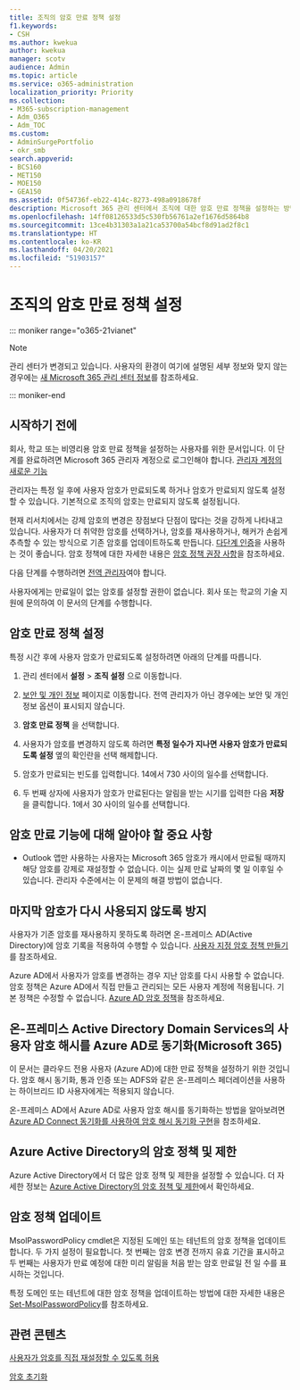 ```yaml
---
title: 조직의 암호 만료 정책 설정
f1.keywords:
- CSH
ms.author: kwekua
author: kwekua
manager: scotv
audience: Admin
ms.topic: article
ms.service: o365-administration
localization_priority: Priority
ms.collection:
- M365-subscription-management
- Adm_O365
- Adm_TOC
ms.custom:
- AdminSurgePortfolio
- okr_smb
search.appverid:
- BCS160
- MET150
- MOE150
- GEA150
ms.assetid: 0f54736f-eb22-414c-8273-498a0918678f
description: Microsoft 365 관리 센터에서 조직에 대한 암호 만료 정책을 설정하는 방법을 알아봅니다.
ms.openlocfilehash: 14ff08126533d5c530fb56761a2ef1676d5864b8
ms.sourcegitcommit: 13ce4b31303a1a21ca53700a54bcf8d91ad2f8c1
ms.translationtype: HT
ms.contentlocale: ko-KR
ms.lasthandoff: 04/20/2021
ms.locfileid: "51903157"
---
```

# <a name="set-the-password-expiration-policy-for-your-organization"></a>조직의 암호 만료 정책 설정

::: moniker range="o365-21vianet"

> [!NOTE]
> 관리 센터가 변경되고 있습니다. 사용자의 환경이 여기에 설명된 세부 정보와 맞지 않는 경우에는 [새 Microsoft 365 관리 센터 정보](../microsoft-365-admin-center-preview.md?view=o365-worldwide)를 참조하세요.

::: moniker-end

## <a name="before-you-begin"></a>시작하기 전에

회사, 학교 또는 비영리용 암호 만료 정책을 설정하는 사용자를 위한 문서입니다. 이 단계를 완료하려면 Microsoft 365 관리자 계정으로 로그인해야 합니다. [관리자 계정의 새로운 기능](https://docs.microsoft.com/microsoft-365/business-video/admin-center-overview)

관리자는 특정 일 후에 사용자 암호가 만료되도록 하거나 암호가 만료되지 않도록 설정할 수 있습니다.  기본적으로 조직의 암호는 만료되지 않도록 설정됩니다.

현재 리서치에서는 강제 암호의 변경은 장점보다 단점이 많다는 것을 강하게 나타내고 있습니다. 사용자가 더 취약한 암호를 선택하거나, 암호를 재사용하거나, 해커가 손쉽게 추측할 수 있는 방식으로 기존 암호를 업데이트하도록 만듭니다. [다단계 인증](../security-and-compliance/set-up-multi-factor-authentication.md)을 사용하는 것이 좋습니다. 암호 정책에 대한 자세한 내용은 [암호 정책 권장 사항](../misc/password-policy-recommendations.md)을 참조하세요.

다음 단계를 수행하려면 [전역 관리자](../add-users/about-admin-roles.md)여야 합니다.

사용자에게는 만료일이 없는 암호를 설정할 권한이 없습니다. 회사 또는 학교의 기술 지원에 문의하여 이 문서의 단계를 수행합니다.

## <a name="set-password-expiration-policy"></a>암호 만료 정책 설정

특정 시간 후에 사용자 암호가 만료되도록 설정하려면 아래의 단계를 따릅니다.

1. 관리 센터에서 **설정** \> **조직 설정** 으로 이동합니다.

2. <a href="https://go.microsoft.com/fwlink/p/?linkid=2072756" target="_blank">보안 및 개인 정보</a> 페이지로 이동합니다.
 전역 관리자가 아닌 경우에는 보안 및 개인 정보 옵션이 표시되지 않습니다.
  
3. **암호 만료 정책** 을 선택합니다.
  
4. 사용자가 암호를 변경하지 않도록 하려면 **특정 일수가 지나면 사용자 암호가 만료되도록 설정** 옆의 확인란을 선택 해제합니다.
  
5. 암호가 만료되는 빈도를 입력합니다. 14에서 730 사이의 일수를 선택합니다.
  
6. 두 번째 상자에 사용자가 암호가 만료된다는 알림을 받는 시기를 입력한 다음 **저장** 을 클릭합니다. 1에서 30 사이의 일수를 선택합니다.
  
## <a name="important-things-you-need-to-know-about-the-password-expiration-feature"></a>암호 만료 기능에 대해 알아야 할 중요 사항
  
- Outlook 앱만 사용하는 사용자는 Microsoft 365 암호가 캐시에서 만료될 때까지 해당 암호를 강제로 재설정할 수 없습니다. 이는 실제 만료 날짜의 몇 일 이후일 수 있습니다. 관리자 수준에서는 이 문제의 해결 방법이 없습니다.

## <a name="prevent-last-password-from-being-used-again"></a>마지막 암호가 다시 사용되지 않도록 방지

사용자가 기존 암호를 재사용하지 못하도록 하려면 온-프레미스 AD(Active Directory)에 암호 기록을 적용하여 수행할 수 있습니다. [사용자 지정 암호 정책 만들기](/azure/active-directory-domain-services/password-policy#create-a-custom-password-policy)를 참조하세요.

Azure AD에서 사용자가 암호를 변경하는 경우 지난 암호를 다시 사용할 수 없습니다. 암호 정책은 Azure AD에서 직접 만들고 관리되는 모든 사용자 계정에 적용됩니다. 기본 정책은 수정할 수 없습니다. [Azure AD 암호 정책](/azure/active-directory/authentication/concept-sspr-policy#password-policies-that-only-apply-to-cloud-user-accounts)을 참조하세요.

## <a name="synchronize-user-passwords-hashes-from-an-on-premises-active-directory-to-azure-ad-microsoft-365"></a>온-프레미스 Active Directory Domain Services의 사용자 암호 해시를 Azure AD로 동기화(Microsoft 365)

이 문서는 클라우드 전용 사용자 (Azure AD)에 대한 만료 정책을 설정하기 위한 것입니다. 암호 해시 동기화, 통과 인증 또는 ADFS와 같은 온-프레미스 페더레이션을 사용하는 하이브리드 ID 사용자에게는 적용되지 않습니다.
  
온-프레미스 AD에서 Azure AD로 사용자 암호 해시를 동기화하는 방법을 알아보려면 [Azure AD Connect 동기화를 사용하여 암호 해시 동기화 구현](/azure/active-directory/hybrid/how-to-connect-password-hash-synchronization)을 참조하세요.

## <a name="password-policies-and-account-restrictions-in-azure-active-directory"></a>Azure Active Directory의 암호 정책 및 제한

Azure Active Directory에서 더 많은 암호 정책 및 제한을 설정할 수 있습니다. 더 자세한 정보는 [Azure Active Directory의 암호 정책 및 제한](/azure/active-directory/authentication/concept-sspr-policy)에서 확인하세요.

## <a name="update-password-policy"></a>암호 정책 업데이트

MsolPasswordPolicy cmdlet은 지정된 도메인 또는 테넌트의 암호 정책을 업데이트합니다. 두 가지 설정이 필요합니다. 첫 번째는 암호 변경 전까지 유효 기간을 표시하고 두 번째는 사용자가 만료 예정에 대한 미리 알림을 처음 받는 암호 만료일 전 일 수를 표시하는 것입니다.

특정 도메인 또는 테넌트에 대한 암호 정책을 업데이트하는 방법에 대한 자세한 내용은 [Set-MsolPasswordPolicy](/powershell/module/msonline/set-msolpasswordpolicy?view=azureadps-1.0)를 참조하세요.

## <a name="related-content"></a>관련 콘텐츠

[사용자가 암호를 직접 재설정할 수 있도록 허용](../add-users/let-users-reset-passwords.md)

[암호 초기화](../add-users/reset-passwords.md)